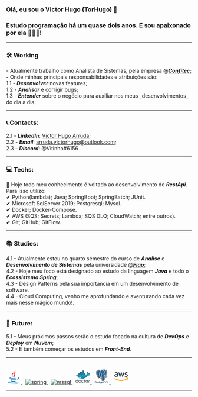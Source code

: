 ### Olá, eu sou o Victor Hugo (TorHugo) 👋
### Estudo programação há um quase dois anos. E sou apaixonado por ela 💖🧙‍♂️!

<hr/>
<h3>🛠️ Working</h3>
- Atualmente trabalho como Analista de Sistemas, pela empresa @<a href = "http://www.confitec.com.br/" target="_blank"><b><i>Confitec</i></b></a>;<br/>
- Onde minhas principais responsabilidades e atribuições são:<br/>
1.1 - <b><i>Desenvolver</i></b> novas features;<br/>
1.2 - <b><i>Analisar</i></b> e corrigir bugs;<br/>
1.3 - <b><i>Entender</i></b> sobre o negócio para auxiliar nos meus _desenvolvimentos_ do dia a dia.

<hr/>
<h3>📞 Contacts:</h3>
2.1 - <b><i>LinkedIn</i></b>: <a href = "https://www.linkedin.com/in/victorhugodev/" target="_blank">Victor Hugo Arruda</a>;<br/>
2.2 - <b><i>Email</i></b>: <a href = "mailto:arruda.victorhugo@outlook.com" target="_blank">arruda.victorhugo@outlook.com</a>;<br/>
2.3 - <b><i>Discord</i></b>: @Vitinho#6156

<hr/>
<h3>💻 Techs:</h3>
🎈 Hoje todo meu conhecimento é voltado ao desenvolvimento de <b><i>RestApi</i></b>. Para isso utilizo:<br/>
✔ Python(lambda); Java; SpringBoot; SpringBatch; JUnit. <br/>
✔ Microsoft SqlServer 2019; Postgresql; Mysql.<br/>
✔ Docker; Docker-Compose.<br/>
✔ AWS (SQS; Secrets; Lambda; SQS DLQ; CloudWatch; entre outros).<br/>
✔ Git; GitHub; GitFlow.<br/>

<hr/>
<h3>📚 Studies:</h3>
4.1 - Atualmente estou no quarto semestre do curso de <b><i>Analise</i></b> e <b><i>Desenvolvimento de Sistemas</i></b> pela universidade @<a href = "http://www.fiap.com.br/" target="_blank"><b><i>Fiap</i></b></a>;<br/>
4.2 - Hoje meu foco está designado ao estudo da linguagem <b><i>Java</i></b> e todo o <b><i>Ecossistema Spring</i></b>;<br/>
4.3 - Design Patterns pela sua importancia em um desenvolvimento de software.<br/>
4.4 - Cloud Computing, venho me aprofundando e aventurando cada vez mais nesse mágico mundo!.<br/>

<hr/>
<h3>📖 Future:</h3>
5.1 - Meus próximos passos serão o estudo focado na cultura de <b><i>DevOps</i></b> e <b><i>Deploy</i></b> em <b><i>Nuvem</i></b>;<br/>
5.2 - E também começar os estudos em <b><i>Front-End</i></b>.

<hr/>

<div align="center">
  <a href="https://github.com/TorHugo">
</div>
<div style="display: inline_block"><br>
<a href="https://www.java.com" target="_blank" rel="noreferrer"> 
    <img src="https://raw.githubusercontent.com/devicons/devicon/master/icons/java/java-original.svg" alt="java" width="40" height="40"/> 
</a> 
&nbsp
<a href="https://spring.io/" target="_blank" rel="noreferrer"> 
    <img src="https://www.vectorlogo.zone/logos/springio/springio-icon.svg" alt="spring" width="40" height="40"/> 
</a> 
&nbsp
<a href="https://www.microsoft.com/en-us/sql-server" target="_blank" rel="noreferrer"> 
    <img src="https://www.svgrepo.com/show/303229/microsoft-sql-server-logo.svg" alt="mssql" width="40" height="40"/> 
</a> 
&nbsp
<a href="https://www.docker.com/" target="_blank" rel="noreferrer"> 
    <img src="https://raw.githubusercontent.com/devicons/devicon/master/icons/docker/docker-original-wordmark.svg" alt="docker" width="40" height="40"/> 
</a> 
&nbsp
<a href="https://www.postgresql.org" target="_blank" rel="noreferrer"> 
    <img src="https://raw.githubusercontent.com/devicons/devicon/master/icons/postgresql/postgresql-original-wordmark.svg" alt="postgresql" width="40" height="40"/> 
</a> 
&nbsp
<a href="https://aws.amazon.com" target="_blank" rel="noreferrer">
    <img src="https://raw.githubusercontent.com/devicons/devicon/master/icons/amazonwebservices/amazonwebservices-original-wordmark.svg" alt="aws" width="40" height="40"/>
</a> 
</div>

<hr/>
	
